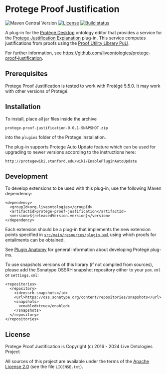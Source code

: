 # Protege Proof Justification
![Maven Central Version](https://img.shields.io/maven-central/v/org.liveontologies/protege-proof-justification)
[![License](https://img.shields.io/badge/License-Apache%202.0-blue.svg)](https://opensource.org/licenses/Apache-2.0)
[![Build status](https://ci.appveyor.com/api/projects/status/1br4by6ncw0wtks3?svg=true)](https://ci.appveyor.com/project/ykazakov/protege-proof-justification)

A plug-in for the [Protégé Desktop](https://protege.stanford.edu) ontology editor that provides a service for the
[Protege Justification Explanation](https://github.com/liveontologies/protege-justification-explanation) plug-in. 
This service computes justifications from proofs using the 
[Proof Utility Library PuLI](https://github.com/liveontologies/puli).

For further information, see <https://github.com/liveontologies/protege-proof-justification>. 

## Prerequisites

Protege Proof Justification is tested to work with Protégé 5.5.0. It may work 
with other versions of Protégé.

## Installation

To install, place all jar files inside the archive 

	protege-proof-justification-0.0.1-SNAPSHOT.zip 

into the `plugins` folder of the Protege installation.

The plug-in supports Protege Auto Update feature which can be used for
upgrading to newer versions according to the instructions here:

    http://protegewiki.stanford.edu/wiki/EnablePluginAutoUpdate

## Development

To develop extensions to be used with this plug-in, use the following Maven dependency:

```
<dependency>
  <groupId>org.liveontologies</groupId>
  <artifactId>protege-proof-justification</artifactId>
  <version>${releasedVersion.version}</version>
</dependency>
```

Each extension should be a plug-in that implements the new 
extension points specified in
[`src/main/resources/plugin.xml`](https://github.com/liveontologies/protege-proof-justification/blob/main/src/main/resources/plugin.xml?raw=true)
using which proofs for entailments can be obtained.

See [Plugin Anatomy](https://protegewiki.stanford.edu/wiki/PluginAnatomy) for general
information about developing Protégé plug-ins.

To use snapshots versions of this library (if not compiled from sources), please add
the Sonatype OSSRH snapshot repository either to your `pom.xml` or `settings.xml`:
```
<repositories>
  <repository>
    <id>ossrh-snapshots</id>
    <url>https://oss.sonatype.org/content/repositories/snapshots</url>
    <snapshots>
      <enabled>true</enabled>
    </snapshots>
  </repository>
</repositories>
```

## License

Protege Proof Justification is Copyright (c) 2016 - 2024 Live Ontologies Project

All sources of this project are available under the terms of the 
[Apache License 2.0](http://www.apache.org/licenses/LICENSE-2.0)
(see the file `LICENSE.txt`).